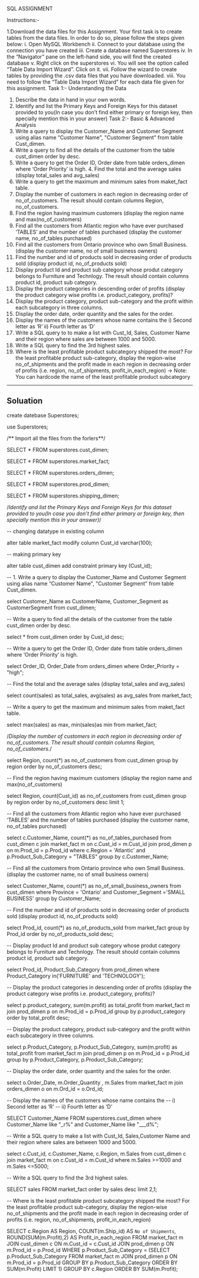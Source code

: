 SQL ASSIGNMENT

Instructions:-

1.Download the data files for this Assignment. Your first task is to create tables from the data files. In order to do so, please follow the steps given below:
i. Open MySQL Workbench
ii. Connect to your database using the connection you have created
iii. Create a database named Superstores
iv. In the “Navigator” pane on the left-hand side, you will find the created database
v. Right click on the superstores
vi. You will see the option called “Table Data Import Wizard”. Click on it.
vii. Follow the wizard to create tables by providing the .csv data files that you have downloaded.
viii. You need to follow the “Table Data Import Wizard” for each data file given for this assignment.
Task 1:- Understanding the Data
1. Describe the data in hand in your own words.
2. Identify and list the Primary Keys and Foreign Keys for this dataset provided to you(In case you don’t find either primary or foreign key, then specially mention this in your answer)
Task 2:- Basic & Advanced Analysis
1. Write a query to display the Customer_Name and Customer Segment using alias name “Customer Name", "Customer Segment" from table Cust_dimen.
2. Write a query to find all the details of the customer from the table cust_dimen order by desc.
3. Write a query to get the Order ID, Order date from table orders_dimen where ‘Order Priority’ is high. 4. Find the total and the average sales (display total_sales and avg_sales)
5. Write a query to get the maximum and minimum sales from maket_fact table.
6. Display the number of customers in each region in decreasing order of no_of_customers. The result should contain columns Region, no_of_customers.
7. Find the region having maximum customers (display the region name and max(no_of_customers)
8. Find all the customers from Atlantic region who have ever purchased ‘TABLES’ and the number of tables purchased (display the customer name, no_of_tables purchased)
9. Find all the customers from Ontario province who own Small Business. (display the customer name, no of small business owners)
10. Find the number and id of products sold in decreasing order of products sold (display product id, no_of_products sold)
11. Display product Id and product sub category whose produt category belongs to Furniture and Technlogy. The result should contain columns product id, product sub category.
12. Display the product categories in descending order of profits (display the product category wise profits i.e. product_category, profits)?
13. Display the product category, product sub-category and the profit within each subcategory in three columns.
14. Display the order date, order quantity and the sales for the order.
15. Display the names of the customers whose name contains the
i) Second letter as ‘R’
ii) Fourth letter as ‘D’
16. Write a SQL query to to make a list with Cust_Id, Sales, Customer Name and their region where sales are between 1000 and 5000.
17. Write a SQL query to find the 3rd highest sales.
18. Where is the least profitable product subcategory shipped the most? For the least profitable product sub-category, display the region-wise no_of_shipments and the profit made in each region in decreasing order of profits (i.e. region, no_of_shipments, profit_in_each_region)
→ Note: You can hardcode the name of the least profitable product subcategory



---------------------------------------------------------------------------------------------------------------------------------
Soluation
---------------------------------------------------------------------------------------------------------------------------------
create datebase Superstores;

use Superstores;

/** Import all the files from the forlers**/


SELECT * FROM superstores.cust_dimen;

SELECT * FROM superstores.market_fact;

SELECT * FROM superstores.orders_dimen;

SELECT * FROM superstores.prod_dimen;

SELECT * FROM superstores.shipping_dimen;


/*Identify and list the Primary Keys and Foreign Keys for this dataset provided to you(In case you don’t find either primary or foreign key, then specially mention this in your answer)*/


-- changing datatype in existing column

alter table market_fact modify column Cust_id varchar(100);



-- making primary key

alter table cust_dimen add constraint primary key (Cust_id);



-- 1. Write a query to display the Customer_Name and Customer Segment using alias name “Customer Name", "Customer Segment" from table Cust_dimen.

select Customer_Name as CustomerName, Customer_Segment as CustomerSegment from cust_dimen;



-- Write a query to find all the details of the customer from the table cust_dimen order by desc.

select * from cust_dimen order by Cust_id desc;



-- Write a query to get the Order ID, Order date from table orders_dimen where ‘Order Priority’ is high.

select Order_ID, Order_Date from orders_dimen where Order_Priority = "high";



-- Find the total and the average sales (display total_sales and avg_sales)

select count(sales) as total_sales, avg(sales) as avg_sales from market_fact;



-- Write a query to get the maximum and minimum sales from maket_fact table.

select max(sales) as max, min(sales)as min from market_fact;



/*Display the number of customers in each region in decreasing order of no_of_customers. The result should contain columns Region, no_of_customers.*/

select Region, count(*) as no_of_customers
from cust_dimen group by region order by no_of_customers desc;



-- Find the region having maximum customers (display the region name and max(no_of_customers)

select Region, count(Cust_id) as no_of_customers
from cust_dimen group by region order by no_of_customers desc limit 1;



-- Find all the customers from Atlantic region who have ever purchased ‘TABLES’ and the number of tables purchased (display the customer name, no_of_tables purchased)

select c.Customer_Name, count(*) as no_of_tables_purchased from 
cust_dimen c 
join 
market_fact m on c.Cust_id = m.Cust_id 
join 
prod_dimen p on m.Prod_id = p.Prod_id 
where c.Region = 'Atlantic' and p.Product_Sub_Category = "TABLES" group by c.Customer_Name;



-- Find all the customers from Ontario province who own Small Business. (display the customer name, no of small business owners)

select Customer_Name, count(*) as no_of_small_business_owners from cust_dimen 
where Province = 'Ontario' and Customer_Segment ='SMALL BUSINESS' group by Customer_Name;



-- Find the number and id of products sold in decreasing order of products sold (display product id, no_of_products sold)

select Prod_id, count(*) as no_of_products_sold from market_fact 
group by Prod_id order by no_of_products_sold desc;



-- Display product Id and product sub category whose produt category belongs to Furniture and Technlogy. The result should contain columns product id, product sub category.

select Prod_id, Product_Sub_Category from 
prod_dimen where Product_Category in('FURNITURE' and 'TECHNOLOGY');



-- Display the product categories in descending order of profits (display the product category wise profits i.e. product_category, profits)?

select p.product_category, sum(m.profit) as total_profit from market_fact m join prod_dimen p 
on m.Prod_id = p.Prod_id group by p.product_category order by total_profit desc;



-- Display the product category, product sub-category and the profit within each subcategory in three columns.

select p.Product_Category, p.Product_Sub_Category, sum(m.profit) as total_profit 
from market_fact m join prod_dimen p 
on m.Prod_id = p.Prod_id group by p.Product_Category, p.Product_Sub_Category;



-- Display the order date, order quantity and the sales for the order.

select o.Order_Date, m.Order_Quantity , m.Sales 
from market_fact m join orders_dimen o on m.Ord_id = o.Ord_id;



-- Display the names of the customers whose name contains the
-- i) Second letter as ‘R’
-- ii) Fourth letter as ‘D’

SELECT Customer_Name FROM superstores.cust_dimen where 
Customer_Name like "_r%" and  Customer_Name like "___d%";



-- Write a SQL query to make a list with Cust_Id, Sales,Customer Name and their region where sales are between 1000 and 5000.

select c.Cust_id, c.Customer_Name, c.Region, m.Sales 
from cust_dimen c join market_fact m on c.Cust_id = m.Cust_id
where  m.Sales >=1000 and m.Sales <=5000;



-- Write a SQL query to find the 3rd highest sales.

SELECT sales FROM market_fact order by sales desc limit 2,1;



-- Where is the least profitable product subcategory shipped the most? For the least profitable product sub-category, display the region-wise no_of_shipments and the profit made in each region in decreasing order of profits (i.e. region, no_of_shipments, profit_in_each_region)

SELECT c.Region AS Region, COUNT(m.Ship_id) AS `No of Shipments`, ROUND(SUM(m.Profit),2) AS Profit_in_each_region
FROM market_fact m 
JOIN cust_dimen c ON m.Cust_id = c.Cust_id
JOIN prod_dimen p ON m.Prod_id = p.Prod_id
WHERE p.Product_Sub_Category = (SELECT p.Product_Sub_Category 
FROM market_fact m 
JOIN prod_dimen p ON m.Prod_id = p.Prod_id
GROUP BY p.Product_Sub_Category
ORDER BY SUM(m.Profit)
LIMIT 1) GROUP BY c.Region ORDER BY SUM(m.Profit);

